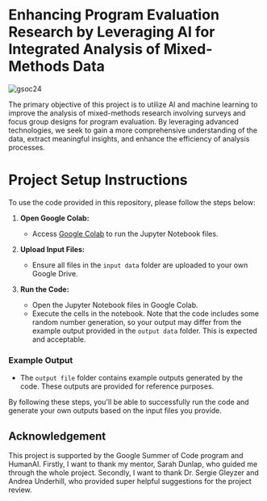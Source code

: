 # Enhancing Program Evaluation Research by Leveraging AI for Integrated Analysis of Mixed-Methods Data
![gsoc24](images/coll.png)

The primary objective of this project is to utilize AI and machine learning to improve the analysis of mixed-methods research involving surveys and focus group designs for program evaluation. By leveraging advanced technologies, we seek to gain a more comprehensive understanding of the data, extract meaningful insights, and enhance the efficiency of analysis processes.

# Project Setup Instructions

To use the code provided in this repository, please follow the steps below:

1. **Open Google Colab:**
   - Access [Google Colab](https://colab.research.google.com/) to run the Jupyter Notebook files.

2. **Upload Input Files:**
   - Ensure all files in the `input data` folder are uploaded to your own Google Drive.

3. **Run the Code:**
   - Open the Jupyter Notebook files in Google Colab.
   - Execute the cells in the notebook. Note that the code includes some random number generation, so your output may differ from the example output provided in the `output data` folder. This is expected and acceptable.

### Example Output
- The `output file` folder contains example outputs generated by the code. These outputs are provided for reference purposes.

By following these steps, you'll be able to successfully run the code and generate your own outputs based on the input files you provide.



## Acknowledgement

This project is supported by the Google Summer of Code program and HumanAI. Firstly, I want to thank my mentor, Sarah Dunlap, who guided me through the whole project. Secondly, I want to thank Dr. Sergie Gleyzer and Andrea Underhill, who provided super helpful suggestions for the project review.